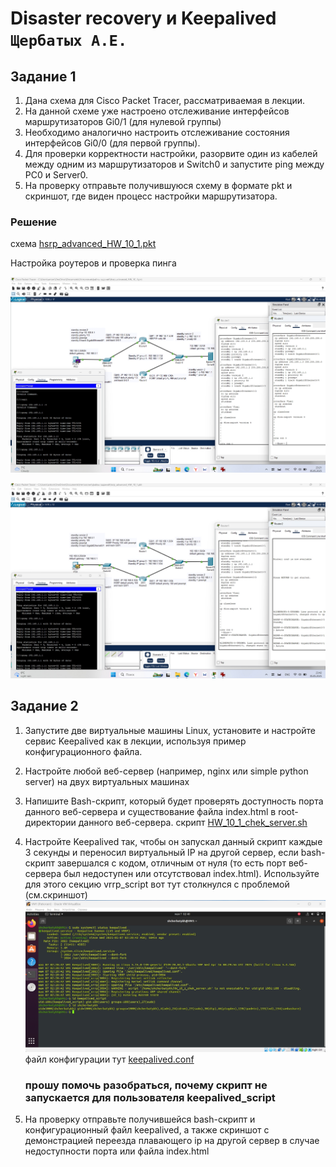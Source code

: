 # Disaster recovery и Keepalived `Щербатых А.Е.`
## Задание 1
1. Дана схема для Cisco Packet Tracer, рассматриваемая в лекции.
2. На данной схеме уже настроено отслеживание интерфейсов маршрутизаторов Gi0/1 (для нулевой группы)
3. Необходимо аналогично настроить отслеживание состояния интерфейсов Gi0/0 (для первой группы).
4. Для проверки корректности настройки, разорвите один из кабелей между одним из маршрутизаторов и Switch0 и запустите ping между PC0 и Server0.
5. На проверку отправьте получившуюся схему в формате pkt и скриншот, где виден процесс настройки маршрутизатора.

### Решение

схема
[hsrp_advanced_HW_10_1.pkt](images/hsrp_advanced_HW_10_1.pkt)

Настройка роутеров и проверка пинга

 ![alt text](https://github.com/Anton-Shcherbatykh/FOPS-32_6/blob/main/images/%D0%97%D0%B0%D0%B4%D0%B0%D0%BD%D0%B8%D0%B5%201.jpg)

  ![alt text](https://github.com/Anton-Shcherbatykh/FOPS-32_6/blob/main/images/%D0%97%D0%B0%D0%B4%D0%B0%D0%BD%D0%B8%D0%B5%201_1.jpg)
  

## Задание 2
1. Запустите две виртуальные машины Linux, установите и настройте сервис Keepalived как в лекции, используя пример конфигурационного файла.
2. Настройте любой веб-сервер (например, nginx или simple python server) на двух виртуальных машинах
3. Напишите Bash-скрипт, который будет проверять доступность порта данного веб-сервера и существование файла index.html в root-директории данного веб-сервера.
   скрипт [HW_10_1_chek_server.sh](https://github.com/Anton-Shcherbatykh/FOPS-32_6/blob/main/images/HW_10_1_chek_server.sh)
4. Настройте Keepalived так, чтобы он запускал данный скрипт каждые 3 секунды и переносил виртуальный IP на другой сервер, если bash-скрипт завершался с кодом, отличным от нуля (то есть порт веб-сервера был недоступен или отсутствовал index.html). Используйте для этого секцию vrrp_script
   вот тут столкнулся с проблемой (см.скриншот)
   ![alt text](https://github.com/Anton-Shcherbatykh/FOPS-32_6/blob/main/images/%D0%97%D0%B0%D0%B4%D0%B0%D0%BD%D0%B8%D0%B5_2_4.jpg)
   файл конфигурации тут [keepalived.conf](https://github.com/Anton-Shcherbatykh/FOPS-32_6/blob/main/images/keepalived.conf)

   ### прошу помочь разобраться, почему скрипт не запускается для пользователя keepalived_script
6. На проверку отправьте получившейся bash-скрипт и конфигурационный файл keepalived, а также скриншот с демонстрацией переезда плавающего ip на другой сервер в случае недоступности порта или файла index.html
